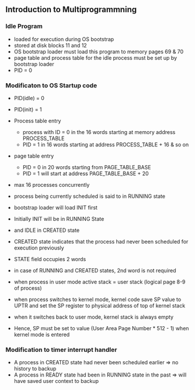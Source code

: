 ## Introduction to Multiprogrammning

### Idle Program
- loaded for execution during OS bootstrap
- stored at disk blocks 11 and 12
- OS bootstrap loader must load this program to memory pages 69 & 70
- page table and process table for the idle process must be set up by bootstrap loader
- PID = 0

### Modificaton to OS Startup code
- PID(idle) = 0
- PID(init) = 1
- Process table entry
    - process with ID = 0 in the 16 words starting at memory address PROCESS_TABLE
    - PID = 1 in 16 words starting at address PROCESS_TABLE + 16 & so on
- page table entry
    - PID = 0 in 20 words starting from PAGE_TABLE_BASE
    - PID = 1 will start at address PAGE_TABLE_BASE + 20
- max 16 processes concurrently

- process being currently scheduled is said to in RUNNING state
- bootstrap loader will load INIT first
- Initially INIT will be in RUNNING State
- and IDLE in CREATED state
- CREATED state indicates that the process had never been scheduled for execution previously
- STATE field occupies 2 words
- in case of RUNNING and CREATED states, 2nd word is not required

- when process in user mode active stack = user stack (logical page 8-9 of process)
- when process switches to kernel mode, kernel code save SP value to UPTR and set the SP register to physical address of top of kernel stack
- when it switches back to user mode, kernel stack is always empty
- Hence, SP must be set to value (User Area Page Number * 512 - 1) when kernel mode is entered

### Modification to timer interrupt handler
- A process in CREATED state had never been scheduled earlier => no history to backup
- A process in READY state had been in RUNNING state in the past => will have saved user context to backup